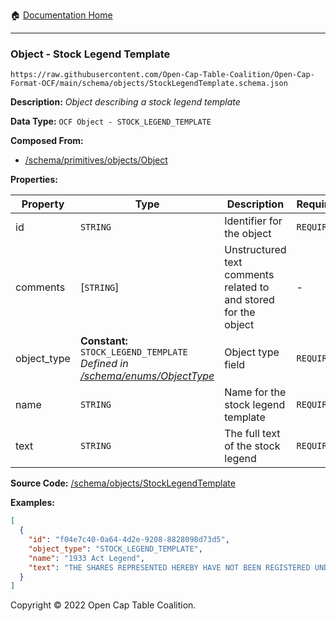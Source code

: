 :house: [Documentation Home](../../home/xudiera/code/README.md)

---

### Object - Stock Legend Template

`https://raw.githubusercontent.com/Open-Cap-Table-Coalition/Open-Cap-Format-OCF/main/schema/objects/StockLegendTemplate.schema.json`

**Description:** _Object describing a stock legend template_

**Data Type:** `OCF Object - STOCK_LEGEND_TEMPLATE`

**Composed From:**

- [/schema/primitives/objects/Object](../primitives/objects/Object.md)

**Properties:**

| Property    | Type                                                                                                      | Description                                                     | Required   |
| ----------- | --------------------------------------------------------------------------------------------------------- | --------------------------------------------------------------- | ---------- |
| id          | `STRING`                                                                                                  | Identifier for the object                                       | `REQUIRED` |
| comments    | [`STRING`]                                                                                                | Unstructured text comments related to and stored for the object | -          |
| object_type | **Constant:** `STOCK_LEGEND_TEMPLATE`</br>_Defined in [/schema/enums/ObjectType](../enums/ObjectType.md)_ | Object type field                                               | `REQUIRED` |
| name        | `STRING`                                                                                                  | Name for the stock legend template                              | `REQUIRED` |
| text        | `STRING`                                                                                                  | The full text of the stock legend                               | `REQUIRED` |

**Source Code:** [/schema/objects/StockLegendTemplate](../../../../../../../../schema/objects/StockLegendTemplate.schema.json)

**Examples:**

```json
[
  {
    "id": "f04e7c40-0a64-4d2e-9208-8828098d73d5",
    "object_type": "STOCK_LEGEND_TEMPLATE",
    "name": "1933 Act Legend",
    "text": "THE SHARES REPRESENTED HEREBY HAVE NOT BEEN REGISTERED UNDER THE SECURITIES ACT OF 1933, AND HAVE BEEN ACQUIRED FOR INVESTMENT AND NOT WITH A VIEW TO, OR IN CONNECTION WITH, THE SALE OR DISTRIBUTION THEREOF. NO SUCH TRANSFER MAY BE EFFECTED WITHOUT AN EFFECTIVE REGISTRATION STATEMENT RELATED THERETO OR AN OPINION OF COUNSEL IN A FORM SATISFACTORY TO THE COMPANY THAT SUCH REGISTRATION IS NOT REQUIRED UNDER THE SECURITIES ACT OF 1933."
  }
]
```

Copyright © 2022 Open Cap Table Coalition.
